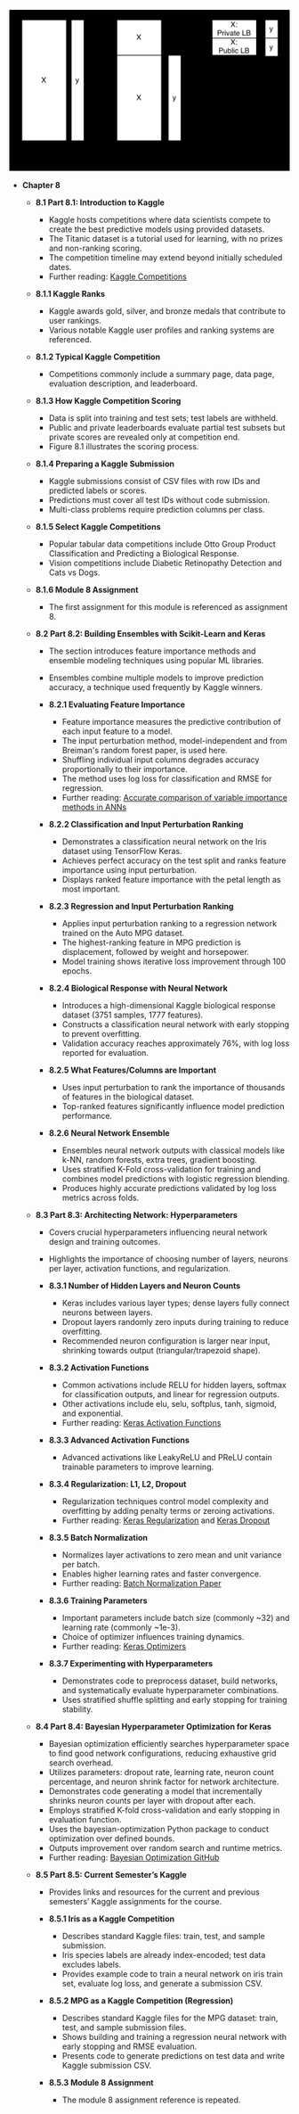 ![ADNN-ch08-kaggle-datasets](ADNN-ch08-kaggle-datasets.best.png)

- **Chapter 8**
  - **8.1 Part 8.1: Introduction to Kaggle**
    - Kaggle hosts competitions where data scientists compete to create the best predictive models using provided datasets.  
    - The Titanic dataset is a tutorial used for learning, with no prizes and non-ranking scoring.  
    - The competition timeline may extend beyond initially scheduled dates.  
    - Further reading: [Kaggle Competitions](https://www.kaggle.com/competitions)  
  - **8.1.1 Kaggle Ranks**
    - Kaggle awards gold, silver, and bronze medals that contribute to user rankings.  
    - Various notable Kaggle user profiles and ranking systems are referenced.  
  - **8.1.2 Typical Kaggle Competition**
    - Competitions commonly include a summary page, data page, evaluation description, and leaderboard.  
  - **8.1.3 How Kaggle Competition Scoring**
    - Data is split into training and test sets; test labels are withheld.  
    - Public and private leaderboards evaluate partial test subsets but private scores are revealed only at competition end.  
    - Figure 8.1 illustrates the scoring process.  
  - **8.1.4 Preparing a Kaggle Submission**
    - Kaggle submissions consist of CSV files with row IDs and predicted labels or scores.  
    - Predictions must cover all test IDs without code submission.  
    - Multi-class problems require prediction columns per class.  
  - **8.1.5 Select Kaggle Competitions**
    - Popular tabular data competitions include Otto Group Product Classification and Predicting a Biological Response.  
    - Vision competitions include Diabetic Retinopathy Detection and Cats vs Dogs.  
  - **8.1.6 Module 8 Assignment**
    - The first assignment for this module is referenced as assignment 8.  

  - **8.2 Part 8.2: Building Ensembles with Scikit-Learn and Keras**
    - The section introduces feature importance methods and ensemble modeling techniques using popular ML libraries.  
    - Ensembles combine multiple models to improve prediction accuracy, a technique used frequently by Kaggle winners.  

    - **8.2.1 Evaluating Feature Importance**
      - Feature importance measures the predictive contribution of each input feature to a model.  
      - The input perturbation method, model-independent and from Breiman's random forest paper, is used here.  
      - Shuffling individual input columns degrades accuracy proportionally to their importance.  
      - The method uses log loss for classification and RMSE for regression.  
      - Further reading: [Accurate comparison of variable importance methods in ANNs](https://doi.org/10.1016/S0304-3800(03)00181-2)  

    - **8.2.2 Classification and Input Perturbation Ranking**
      - Demonstrates a classification neural network on the Iris dataset using TensorFlow Keras.  
      - Achieves perfect accuracy on the test split and ranks feature importance using input perturbation.  
      - Displays ranked feature importance with the petal length as most important.  

    - **8.2.3 Regression and Input Perturbation Ranking**
      - Applies input perturbation ranking to a regression network trained on the Auto MPG dataset.  
      - The highest-ranking feature in MPG prediction is displacement, followed by weight and horsepower.  
      - Model training shows iterative loss improvement through 100 epochs.  

    - **8.2.4 Biological Response with Neural Network**
      - Introduces a high-dimensional Kaggle biological response dataset (3751 samples, 1777 features).  
      - Constructs a classification neural network with early stopping to prevent overfitting.  
      - Validation accuracy reaches approximately 76%, with log loss reported for evaluation.  

    - **8.2.5 What Features/Columns are Important**
      - Uses input perturbation to rank the importance of thousands of features in the biological dataset.  
      - Top-ranked features significantly influence model prediction performance.  

    - **8.2.6 Neural Network Ensemble**
      - Ensembles neural network outputs with classical models like k-NN, random forests, extra trees, gradient boosting.  
      - Uses stratified K-Fold cross-validation for training and combines model predictions with logistic regression blending.  
      - Produces highly accurate predictions validated by log loss metrics across folds.  

  - **8.3 Part 8.3: Architecting Network: Hyperparameters**
    - Covers crucial hyperparameters influencing neural network design and training outcomes.  
    - Highlights the importance of choosing number of layers, neurons per layer, activation functions, and regularization.  

    - **8.3.1 Number of Hidden Layers and Neuron Counts**
      - Keras includes various layer types; dense layers fully connect neurons between layers.  
      - Dropout layers randomly zero inputs during training to reduce overfitting.  
      - Recommended neuron configuration is larger near input, shrinking towards output (triangular/trapezoid shape).  

    - **8.3.2 Activation Functions**
      - Common activations include RELU for hidden layers, softmax for classification outputs, and linear for regression outputs.  
      - Other activations include elu, selu, softplus, tanh, sigmoid, and exponential.  
      - Further reading: [Keras Activation Functions](https://keras.io/api/layers/activations/)  

    - **8.3.3 Advanced Activation Functions**
      - Advanced activations like LeakyReLU and PReLU contain trainable parameters to improve learning.  

    - **8.3.4 Regularization: L1, L2, Dropout**
      - Regularization techniques control model complexity and overfitting by adding penalty terms or zeroing activations.  
      - Further reading: [Keras Regularization](https://keras.io/api/layers/regularizers/) and [Keras Dropout](https://keras.io/api/layers/regularization_layers/dropout/)  

    - **8.3.5 Batch Normalization**
      - Normalizes layer activations to zero mean and unit variance per batch.  
      - Enables higher learning rates and faster convergence.  
      - Further reading: [Batch Normalization Paper](https://arxiv.org/abs/1502.03167)  

    - **8.3.6 Training Parameters**
      - Important parameters include batch size (commonly ~32) and learning rate (commonly ~1e-3).  
      - Choice of optimizer influences training dynamics.  
      - Further reading: [Keras Optimizers](https://keras.io/api/optimizers/)  

    - **8.3.7 Experimenting with Hyperparameters**
      - Demonstrates code to preprocess dataset, build networks, and systematically evaluate hyperparameter combinations.  
      - Uses stratified shuffle splitting and early stopping for training stability.  

  - **8.4 Part 8.4: Bayesian Hyperparameter Optimization for Keras**
    - Bayesian optimization efficiently searches hyperparameter space to find good network configurations, reducing exhaustive grid search overhead.  
    - Utilizes parameters: dropout rate, learning rate, neuron count percentage, and neuron shrink factor for network architecture.  
    - Demonstrates code generating a model that incrementally shrinks neuron counts per layer with dropout after each.  
    - Employs stratified K-fold cross-validation and early stopping in evaluation function.  
    - Uses the bayesian-optimization Python package to conduct optimization over defined bounds.  
    - Outputs improvement over random search and runtime metrics.  
    - Further reading: [Bayesian Optimization GitHub](https://github.com/fmfn/BayesianOptimization)  

  - **8.5 Part 8.5: Current Semester’s Kaggle**
    - Provides links and resources for the current and previous semesters’ Kaggle assignments for the course.  

    - **8.5.1 Iris as a Kaggle Competition**
      - Describes standard Kaggle files: train, test, and sample submission.  
      - Iris species labels are already index-encoded; test data excludes labels.  
      - Provides example code to train a neural network on iris train set, evaluate log loss, and generate a submission CSV.  

    - **8.5.2 MPG as a Kaggle Competition (Regression)**
      - Describes standard Kaggle files for the MPG dataset: train, test, and sample submission files.  
      - Shows building and training a regression neural network with early stopping and RMSE evaluation.  
      - Presents code to generate predictions on test data and write Kaggle submission CSV.  

    - **8.5.3 Module 8 Assignment**
      - The module 8 assignment reference is repeated.
